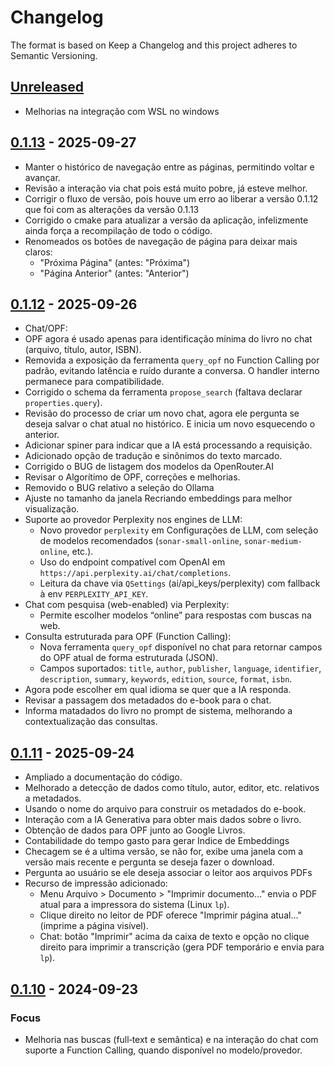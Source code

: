 # Changelog

   The format is based on Keep a Changelog and this project adheres to Semantic Versioning.

   ## [Unreleased]

   - Melhorias na integração com WSL no windows

   ## [0.1.13] - 2025-09-27

   - Manter o histórico de navegação entre as páginas, permitindo voltar e avançar.
   - Revisão a interação via chat pois está muito pobre, já esteve melhor.
   - Corrigir o fluxo de versão, pois houve um erro ao liberar a versão 0.1.12 que foi com as alterações da versão 0.1.13
   - Corrigido o cmake para atualizar a versão da aplicação, infelizmente ainda força a recompilação de todo o código. 
  - Renomeados os botões de navegação de página para deixar mais claros:
    - "Próxima Página" (antes: "Próxima")
    - "Página Anterior" (antes: "Anterior")


   ## [0.1.12] - 2025-09-26

  - Chat/OPF:
  - OPF agora é usado apenas para identificação mínima do livro no chat (arquivo, título, autor, ISBN).
  - Removida a exposição da ferramenta `query_opf` no Function Calling por padrão, evitando latência e ruído durante a conversa. O handler interno permanece para compatibilidade.
  - Corrigido o schema da ferramenta `propose_search` (faltava declarar `properties.query`).
  - Revisão do processo de criar um novo chat, agora ele pergunta se deseja salvar o chat atual no histórico. E inicia um novo esquecendo o anterior.
  - Adicionar spiner para indicar que a IA está processando a requisição.
  - Adicionado opção de tradução e sinônimos do texto marcado.
  - Corrigido o BUG de listagem dos modelos da OpenRouter.AI
  - Revisar o Algorítimo de OPF, correções e melhorias.
  - Removido o BUG relativo a seleção do Ollama
  - Ajuste no tamanho da janela Recriando embeddings para melhor visualização.
  - Suporte ao provedor Perplexity nos engines de LLM:
    - Novo provedor `perplexity` em Configurações de LLM, com seleção de modelos recomendados (`sonar-small-online`, `sonar-medium-online`, etc.).
    - Uso do endpoint compatível com OpenAI em `https://api.perplexity.ai/chat/completions`.
    - Leitura da chave via `QSettings` (ai/api_keys/perplexity) com fallback à env `PERPLEXITY_API_KEY`.
  - Chat com pesquisa (web-enabled) via Perplexity:
    - Permite escolher modelos “online” para respostas com buscas na web.
  - Consulta estruturada para OPF (Function Calling):
    - Nova ferramenta `query_opf` disponível no chat para retornar campos do OPF atual de forma estruturada (JSON).
    - Campos suportados: `title`, `author`, `publisher`, `language`, `identifier`, `description`, `summary`, `keywords`, `edition`, `source`, `format`, `isbn`.
  - Agora pode escolher em qual idioma se quer que a IA responda.
  - Revisar a passagem dos metadados do e-book para o chat.
  - Informa matadados do livro no prompt de sistema, melhorando a contextualização das consultas.


  ## [0.1.11] - 2025-09-24

  - Ampliado a documentação do código.
  - Melhorado a detecção de dados como título, autor, editor, etc. relativos a metadados.
  - Usando o nome do arquivo para construir os metadados do e-book.
  - Interação com a IA Generativa para obter mais dados sobre o livro.
  - Obtenção de dados para OPF junto ao Google Livros.
  - Contabilidade do tempo gasto para gerar Indice de Embeddings
  - Checagem se é a ultima versão, se não for, exibe uma janela com a versão mais recente e pergunta se deseja fazer o download.
  - Pergunta ao usuário se ele deseja associar o leitor aos arquivos PDFs
  - Recurso de impressão adicionado:
    - Menu Arquivo > Documento > "Imprimir documento..." envia o PDF atual para a impressora do sistema (Linux `lp`).
    - Clique direito no leitor de PDF oferece "Imprimir página atual..." (imprime a página visível).
    - Chat: botão "Imprimir" acima da caixa de texto e opção no clique direito para imprimir a transcrição (gera PDF temporário e envia para `lp`).
  
  ## [0.1.10] - 2024-09-23

### Focus
- Melhoria nas buscas (full‑text e semântica) e na interação do chat com suporte a Function Calling, quando disponível no modelo/provedor.


  [Unreleased]: https://github.com/RapportTecnologia/GenAi-E-Book-Reader/compare/v0.1.13...HEAD
  [0.1.13]: https://github.com/RapportTecnologia/GenAi-E-Book-Reader/releases/tag/v0.1.13
  [0.1.12]: https://github.com/RapportTecnologia/GenAi-E-Book-Reader/releases/tag/v0.1.12
  [0.1.11]: https://github.com/RapportTecnologia/GenAi-E-Book-Reader/releases/tag/v0.1.11
  [0.1.10]: https://github.com/RapportTecnologia/GenAi-E-Book-Reader/releases/tag/v0.1.10
  [0.1.9]: https://github.com/RapportTecnologia/GenAi-E-Book-Reader/releases/tag/v0.1.9
  [0.1.8]: https://github.com/RapportTecnologia/GenAi-E-Book-Reader/releases/tag/v0.1.8
  [0.1.7]: https://github.com/RapportTecnologia/GenAi-E-Book-Reader/releases/tag/v0.1.7
  [0.1.6]: https://github.com/RapportTecnologia/GenAi-E-Book-Reader/releases/tag/v0.1.6
  [0.1.5]: https://github.com/RapportTecnologia/GenAi-E-Book-Reader/releases/tag/v0.1.5

